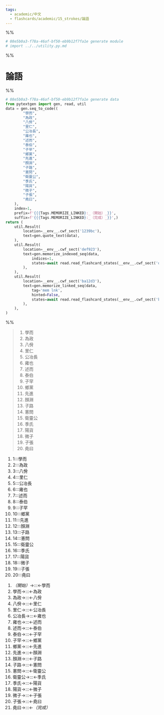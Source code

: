 ```yaml
---
tags:
  - academic/中文
  - flashcards/academic/15_strokes/論語
---
```


%%
```Python
# 08e5b0a3-f78a-46af-bf50-eb9b12f7fa1e generate module
# import ../../utility.py.md
```
%%

# 論語

%%
```Python
# 08e5b0a3-f78a-46af-bf50-eb9b12f7fa1e generate data
from pytextgen import gen, read, util
data = gen.seq_to_code((
		"學而",
		"為政",
		"八佾",
		"里仁",
		"公冶長",
		"雍也",
		"述而",
		"泰伯",
		"子罕",
		"鄉黨",
		"先進",
		"顏淵",
		"子路",
		"憲問",
		"衛靈公",
		"季氏",
		"陽貨",
		"微子",
		"子張",
		"堯曰",
	),
	index=1,
	prefix=f'{{{Tags.MEMORIZE_LINKED}:_（開始）_}}',
	suffix=f'{{{Tags.MEMORIZE_LINKED}:_（完成）_}}',)
return (
	util.Result(
		location=__env__.cwf_sect('1239bc'),
		text=gen.quote_text(data),
	),
	util.Result(
		location=__env__.cwf_sect('def923'),
		text=gen.memorize_indexed_seq(data,
			indices=1,
			states=await read.read_flashcard_states(__env__.cwf_sect('def923')),
		),
	),
	util.Result(
		location=__env__.cwf_sect('ba12d3'),
		text=gen.memorize_linked_seq(data,
			tag='mem lnk',
			hinted=False,
			states=await read.read_flashcard_states(__env__.cwf_sect('ba12d3')),
		),
	),
)
```
%%

<!--08e5b0a3-f78a-46af-bf50-eb9b12f7fa1e generate section="1239bc"--><!-- The following content is generated at 2023-02-28T01:10:10.078654+08:00. Any edits will be overridden! -->

> 1. 學而
> 2. 為政
> 3. 八佾
> 4. 里仁
> 5. 公冶長
> 6. 雍也
> 7. 述而
> 8. 泰伯
> 9. 子罕
> 10. 鄉黨
> 11. 先進
> 12. 顏淵
> 13. 子路
> 14. 憲問
> 15. 衛靈公
> 16. 季氏
> 17. 陽貨
> 18. 微子
> 19. 子張
> 20. 堯曰

<!--/08e5b0a3-f78a-46af-bf50-eb9b12f7fa1e-->

<!--08e5b0a3-f78a-46af-bf50-eb9b12f7fa1e generate section="def923"--><!-- The following content is generated at 2023-02-28T01:10:10.093614+08:00. Any edits will be overridden! -->

1. 1:::學而 <!--SR:!2023-09-17,131,290!2024-03-02,275,330-->
2. 2:::為政 <!--SR:!2024-02-25,270,330!2024-03-01,274,330-->
3. 3:::八佾 <!--SR:!2023-09-20,120,250!2023-08-05,97,270-->
4. 4:::里仁 <!--SR:!2023-09-14,128,290!2024-04-30,324,330-->
5. 5:::公冶長 <!--SR:!2023-12-02,202,317!2023-06-28,48,257-->
6. 6:::雍也 <!--SR:!2023-08-29,116,278!2023-09-22,144,298-->
7. 7:::述而 <!--SR:!2023-08-02,66,250!2023-10-16,153,298-->
8. 8:::泰伯 <!--SR:!2023-07-28,94,277!2024-04-01,300,337-->
9. 9:::子罕 <!--SR:!2023-08-19,108,278!2023-06-18,65,258-->
10. 10:::鄉黨 <!--SR:!2023-08-21,109,277!2023-11-17,178,317-->
11. 11:::先進 <!--SR:!2023-07-17,55,257!2023-07-07,77,277-->
12. 12:::顏淵 <!--SR:!2024-05-03,326,337!2024-01-28,231,317-->
13. 13:::子路 <!--SR:!2023-09-13,94,230!2023-07-20,86,270-->
14. 14:::憲問 <!--SR:!2023-10-01,140,298!2023-07-12,80,258-->
15. 15:::衛靈公 <!--SR:!2023-10-09,146,298!2023-10-22,155,298-->
16. 16:::季氏 <!--SR:!2023-09-16,97,238!2023-07-11,56,258-->
17. 17:::陽貨 <!--SR:!2023-07-08,32,218!2023-08-03,98,278-->
18. 18:::微子 <!--SR:!2023-06-18,26,217!2023-08-28,116,277-->
19. 19:::子張 <!--SR:!2023-07-05,76,270!2023-07-23,89,270-->
20. 20:::堯曰 <!--SR:!2023-10-04,143,297!2023-11-20,190,317-->

<!--/08e5b0a3-f78a-46af-bf50-eb9b12f7fa1e-->

<!--08e5b0a3-f78a-46af-bf50-eb9b12f7fa1e generate section="ba12d3"--><!-- The following content is generated at 2023-02-28T01:10:10.102592+08:00. Any edits will be overridden! -->

1. _（開始）_→:::←學而 <!--SR:!2023-09-13,130,310!2024-02-20,266,330-->
2. 學而→:::←為政 <!--SR:!2023-06-20,28,270!2024-02-19,265,330-->
3. 為政→:::←八佾 <!--SR:!2023-12-24,201,270!2023-07-19,86,270-->
4. 八佾→:::←里仁 <!--SR:!2023-09-15,130,297!2023-06-14,68,277-->
5. 里仁→:::←公冶長 <!--SR:!2023-08-04,98,278!2023-07-05,35,298-->
6. 公冶長→:::←雍也 <!--SR:!2023-08-29,116,277!2023-08-11,103,277-->
7. 雍也→:::←述而 <!--SR:!2023-08-12,105,277!2023-08-11,66,210-->
8. 述而→:::←泰伯 <!--SR:!2023-08-16,106,277!2023-08-02,98,277-->
9. 泰伯→:::←子罕 <!--SR:!2023-06-15,63,258!2023-07-30,95,278-->
10. 子罕→:::←鄉黨 <!--SR:!2023-08-06,100,277!2023-08-13,104,278-->
11. 鄉黨→:::←先進 <!--SR:!2023-10-24,161,298!2023-11-09,169,298-->
12. 先進→:::←顏淵 <!--SR:!2023-11-08,169,298!2023-11-19,161,258-->
13. 顏淵→:::←子路 <!--SR:!2023-08-18,108,277!2023-08-29,78,277-->
14. 子路→:::←憲問 <!--SR:!2023-08-17,107,278!2023-11-07,154,258-->
15. 憲問→:::←衛靈公 <!--SR:!2023-07-10,79,277!2023-07-05,24,237-->
16. 衛靈公→:::←季氏 <!--SR:!2023-11-20,162,258!2023-06-16,15,218-->
17. 季氏→:::←陽貨 <!--SR:!2023-08-20,81,257!2023-07-09,71,257-->
18. 陽貨→:::←微子 <!--SR:!2023-06-20,66,258!2023-08-02,97,278-->
19. 微子→:::←子張 <!--SR:!2023-07-30,94,277!2023-12-13,213,317-->
20. 子張→:::←堯曰 <!--SR:!2023-07-01,72,250!2023-06-21,43,250-->
21. 堯曰→:::←_（完成）_ <!--SR:!2024-05-01,325,330!2023-07-12,77,270-->

<!--/08e5b0a3-f78a-46af-bf50-eb9b12f7fa1e-->
